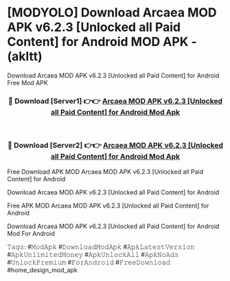# [MODYOLO] Download Arcaea MOD APK v6.2.3 [Unlocked all Paid Content] for Android MOD APK - (akltt)
Download Arcaea MOD APK v6.2.3 [Unlocked all Paid Content] for Android Free Mod APK

<div align="center">
<h3>🔴 Download [Server1] 👉👉 <a href="https://apk-comot.site?title=Arcaea_MOD_APK_v6.2.3_[Unlocked_all_Paid_Content]_for_Android">Arcaea MOD APK v6.2.3 [Unlocked all Paid Content] for Android Mod Apk</a></h3><br>

<h3>🔴 Download [Server2] 👉👉 <a href="https://apk-comot.site?title=Arcaea_MOD_APK_v6.2.3_[Unlocked_all_Paid_Content]_for_Android">Arcaea MOD APK v6.2.3 [Unlocked all Paid Content] for Android Mod Apk</a></h3>
</div>


Free Download APK MOD Arcaea MOD APK v6.2.3 [Unlocked all Paid Content] for Android

Download Arcaea MOD APK v6.2.3 [Unlocked all Paid Content] for Android 

Free APK MOD Arcaea MOD APK v6.2.3 [Unlocked all Paid Content] for Android 

Download Arcaea MOD APK v6.2.3 [Unlocked all Paid Content] for Android Mod For Android

𝚃𝚊𝚐𝚜: #𝙼𝚘𝚍𝙰𝚙𝚔 #𝙳𝚘𝚠𝚗𝚕𝚘𝚊𝚍𝙼𝚘𝚍𝙰𝚙𝚔 #𝙰𝚙𝚔𝙻𝚊𝚝𝚎𝚜𝚝𝚅𝚎𝚛𝚜𝚒𝚘𝚗 #𝙰𝚙𝚔𝚄𝚗𝚕𝚒𝚖𝚒𝚝𝚎𝚍𝙼𝚘𝚗𝚎𝚢 #𝙰𝚙𝚔𝚄𝚗𝚕𝚘𝚌𝚔𝙰𝚕𝚕 #𝙰𝚙𝚔𝙽𝚘𝙰𝚍𝚜 #𝚄𝚗𝚕𝚘𝚌𝚔𝙿𝚛𝚎𝚖𝚒𝚞𝚖 #𝙵𝚘𝚛𝙰𝚗𝚍𝚛𝚘𝚒𝚍 #𝙵𝚛𝚎𝚎𝙳𝚘𝚠𝚗𝚕𝚘𝚊𝚍 #home_design_mod_apk